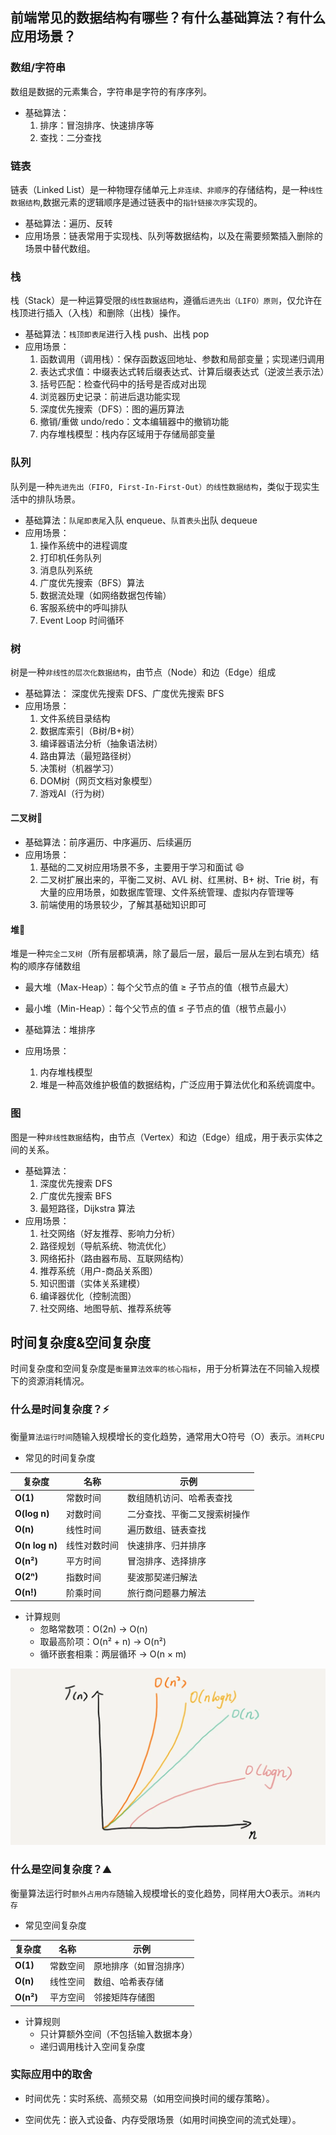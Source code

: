 ## 前端常见的数据结构有哪些？有什么基础算法？有什么应用场景？

### 数组/字符串
数组是数据的元素集合，字符串是字符的有序序列。

- 基础算法：
    1. 排序：冒泡排序、快速排序等
    2. 查找：二分查找

### 链表
链表（Linked List）是一种物理存储单元上`非连续、非顺序`的存储结构，是一种`线性数据结构`,数据元素的逻辑顺序是通过链表中的`指针链接次序`实现的。

- 基础算法：遍历、反转
- 应用场景：链表常用于实现栈、队列等数据结构，以及在需要频繁插入删除的场景中替代数组。

### 栈
栈（Stack）是一种运算受限的`线性数据结构`，遵循`后进先出（LIFO）原则`，仅允许在栈顶进行插入（入栈）和删除（出栈）操作。

- 基础算法：`栈顶即表尾`进行入栈 push、出栈 pop
- 应用场景：
    1. 函数调用（调用栈）：保存函数返回地址、参数和局部变量；实现递归调用
    1. 表达式求值：中缀表达式转后缀表达式、计算后缀表达式（逆波兰表示法）
    1. 括号匹配：检查代码中的括号是否成对出现
    1. 浏览器历史记录：前进后退功能实现
    1. 深度优先搜索（DFS）：图的遍历算法
    1. 撤销/重做 undo/redo：文本编辑器中的撤销功能
    1. 内存堆栈模型：栈内存区域用于存储局部变量

### 队列
队列是一种`先进先出（FIFO, First-In-First-Out）的线性数据结构`，类似于现实生活中的排队场景。
- 基础算法：`队尾即表尾`入队 enqueue、`队首表头`出队 dequeue
- 应用场景：
    1. 操作系统中的进程调度
    2. 打印机任务队列
    3. 消息队列系统
    4. 广度优先搜索（BFS）算法
    5. 数据流处理（如网络数据包传输）
    6. 客服系统中的呼叫排队
    7. Event Loop 时间循环

### 树
树是一种`非线性的层次化数据结构`，由节点（Node）和边（Edge）组成

- 基础算法： 深度优先搜索 DFS、广度优先搜索 BFS
- 应用场景：
    1. 文件系统目录结构
    1. 数据库索引（B树/B+树）
    1. 编译器语法分析（抽象语法树）
    1. 路由算法（最短路径树）
    1. 决策树（机器学习）
    1. DOM树（网页文档对象模型）
    1. 游戏AI（行为树）


#### 二叉树🌲
- 基础算法：前序遍历、中序遍历、后续遍历
- 应用场景：
    1. 基础的二叉树应用场景不多，主要用于学习和面试 😄
    2. 二叉树扩展出来的，平衡二叉树、AVL 树、红黑树、B+ 树、Trie 树，有大量的应用场景，如数据库管理、文件系统管理、虚拟内存管理等
    3. 前端使用的场景较少，了解其基础知识即可

#### 堆🌲
堆是一种`‌完全二叉树`（所有层都填满，除了最后一层，最后一层从左到右填充）‌结构的顺序存储数组

- 最大堆（Max-Heap）：每个父节点的值 ≥ 子节点的值（根节点最大）

- 最小堆（Min-Heap）：每个父节点的值 ≤ 子节点的值（根节点最小）

- 基础算法：堆排序
- 应用场景：
    1. 内存堆栈模型
    1. 堆是一种高效维护极值的数据结构，广泛应用于算法优化和系统调度中。

### 图
图是一种`非线性数据`结构，由节点（Vertex）和边（Edge）组成，用于表示实体之间的关系。

- 基础算法：
    1. 深度优先搜索 DFS
    2. 广度优先搜索 BFS
    3. 最短路径，Dijkstra 算法
- 应用场景：
    1. 社交网络（好友推荐、影响力分析）
    1. 路径规划（导航系统、物流优化）
    1. 网络拓扑（路由器布局、互联网结构）
    1. 推荐系统（用户-商品关系图）
    1. 知识图谱（实体关系建模）
    1. 编译器优化（控制流图）
    1. 社交网络、地图导航、推荐系统等


## 时间复杂度&空间复杂度
时间复杂度和空间复杂度是`衡量算法效率的核心指标`，用于分析算法在不同输入规模下的资源消耗情况。

### 什么是时间复杂度？⚡️
衡量`算法运行时间`随输入规模增长的变化趋势，通常用大O符号（O）表示。`消耗CPU`

- 常见的时间复杂度

| 复杂度       | 名称         | 示例                              |
|--------------|--------------|-----------------------------------|
| **O(1)**     | 常数时间     | 数组随机访问、哈希表查找          |
| **O(log n)** | 对数时间     | 二分查找、平衡二叉搜索树操作      |
| **O(n)**     | 线性时间     | 遍历数组、链表查找                |
| **O(n log n)** | 线性对数时间 | 快速排序、归并排序                |
| **O(n²)**    | 平方时间     | 冒泡排序、选择排序                |
| **O(2ⁿ)**    | 指数时间     | 斐波那契递归解法                  |
| **O(n!)**    | 阶乘时间     | 旅行商问题暴力解法                |

-  计算规则
    - 忽略常数项：O(2n) → O(n)
    - 取最高阶项：O(n² + n) → O(n²)
    - 循环嵌套相乘：两层循环 → O(n × m)

![复杂度](../imgs/complexity.jpg)


### 什么是空间复杂度？⛰️
衡量算法运行时`额外占用内存`随输入规模增长的变化趋势，同样用大O表示。`消耗内存`

- 常见空间复杂度

| 复杂度    | 名称       | 示例                      |
|-----------|------------|---------------------------|
| **O(1)**  | 常数空间   | 原地排序（如冒泡排序）    |
| **O(n)**  | 线性空间   | 数组、哈希表存储          |
| **O(n²)** | 平方空间   | 邻接矩阵存储图            |

- 计算规则
    - 只计算额外空间（不包括输入数据本身）
    - 递归调用栈计入空间复杂度

### 实际应用中的取舍
- 时间优先：实时系统、高频交易（如用空间换时间的缓存策略）。

- 空间优先：嵌入式设备、内存受限场景（如用时间换空间的流式处理）。